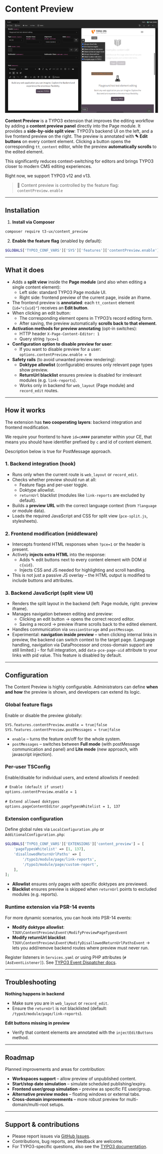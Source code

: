 # Content Preview
![Content preview](./Resources/Public/Images/screenshot.png?raw=true "Content preview")

**Content Preview** is a TYPO3 extension that improves the editing workflow by adding a **content preview panel** directly into the Page module.
It provides a **side-by-side split view**: TYPO3’s backend UI on the left, and a live frontend preview on the right. The preview is annotated with **✎ Edit buttons** on every content element. Clicking a button opens the corresponding `tt_content` editor, while the preview **automatically scrolls** to the edited element.

This significantly reduces context-switching for editors and brings TYPO3 closer to modern CMS editing experiences.

Right now, we support TYPO3 v12 and v13.

> 🔧 Content preview is controlled by the feature flag: `contentPreview.enable`

---

## Installation

1. **Install via Composer**

```bash
composer require t3-ux/content_preview
```

2. **Enable the feature flag** (enabled by default):

```php
$GLOBALS['TYPO3_CONF_VARS']['SYS']['features']['contentPreview.enable'] = true
```

---

## What it does

- Adds a **split view** inside the **Page module** (and also when editing a single content element):
    - Left side: standard TYPO3 Page module UI.
    - Right side: frontend preview of the current page, inside an iframe.
- The frontend preview is **annotated**: each `tt_content` element (`id="c{uid}"`) receives an **Edit button**.
- When clicking an edit button:
    - The corresponding element opens in TYPO3’s record editing form.
    - After saving, the preview automatically **scrolls back to that element**.
- **Activation methods for preview annotating** (opt-in switches):
    - HTTP header `X-Page-Content-Editor: 1`
    - Query string `?pce=1`
- **Configuration option to disable preview for user**:
    - If you want to disable preview for a user: `options.contentPreview.enable = 0`
- **Safety rails** (to avoid unwanted preview rendering):
    - **Doktype allowlist** (configurable) ensures only relevant page types show preview.
    - **ReturnUrl blacklist** ensures preview is disabled for irrelevant modules (e.g. `link-reports`).
    - Works only in backend for `web_layout` (Page module) and `record_edit` routes.

---

## How it works

The extension has **two cooperating layers**: backend integration and frontend modification.

We require your frontend to have ```id=c####``` parameter within your CE, that means you should have identifier prefixed by ```c``` and id of content element.

Description below is true for PostMessage approach.

### 1. Backend integration (hook)

- Runs only when the current route is `web_layout` or `record_edit`.
- Checks whether preview should run at all:
    - Feature flags and per-user toggle.
    - Doktype allowlist.
    - `returnUrl` blacklist (modules like `link-reports` are excluded by default).
- Builds a **preview URL** with the correct language context (from `?language` or module data).
- Loads the required JavaScript and CSS for split view (`pce-split.js`, stylesheets).

### 2. Frontend modification (middleware)

- Intercepts frontend HTML responses when `?pce=1` or the header is present.
- Actively **injects extra HTML** into the response:
    - Adds ✎ edit buttons next to every content element with DOM id `c{uid}`.
    - Injects CSS and JS needed for highlighting and scroll handling.
- This is not just a passive JS overlay – the HTML output is modified to include buttons and attributes.

### 3. Backend JavaScript (split view UI)

- Renders the split layout in the backend (left: Page module, right: preview iframe).
- Manages navigation between editing and preview:
    - Clicking an edit button → opens the correct record editor.
    - Saving a record → preview iframe scrolls back to the edited element.
- Handles communication via `sessionStorage` and `postMessage`.
- Experimental: **navigation inside preview** – when clicking internal links in preview, the backend can switch context to the target page. (Language handling, navigation via DataProcessor and cross-domain support are still limited.) - for full integration, add ```data-pce-page-uid``` attribute to your links with pid value. This feature is disabled by default.

---

## Configuration

The Content Preview is highly configurable. Administrators can define **when and how** the preview is shown, and developers can extend its logic.

### Global feature flags

Enable or disable the preview globally:

```typoscript
SYS.features.contentPreview.enable = true|false
SYS.features.contentPreview.postMessages = true|false
```

- `enable` – turns the feature on/off for the whole system.
- `postMessages` – switches between **Full mode** (with postMessage communication and panel) and **Lite mode** (new approach, with javascript injection).

### Per-user TSConfig

Enable/disable for individual users, and extend allowlists if needed:

```typoscript
# Enable (default if unset)
options.contentPreview.enable = 1

# Extend allowed doktypes
options.pageContentEditor.pageTypesWhitelist = 1, 137
```

### Extension configuration

Define global rules via `LocalConfiguration.php` or `AdditionalConfiguration.php`:

```php
$GLOBALS['TYPO3_CONF_VARS']['EXTENSIONS']['content_preview'] = [
    'pageTypesWhitelist' => [1, 137],
    'disallowedReturnUrlPaths' => [
        '/typo3/module/page/link-reports',
        '/typo3/module/page/custom-report',
    ],
];
```

- **Allowlist** ensures only pages with specific doktypes are previewed.
- **Blacklist** ensures preview is skipped when `returnUrl` points to excluded modules (e.g. reports).

### Runtime extension via PSR-14 events

For more dynamic scenarios, you can hook into PSR-14 events:

- **Modify doktype allowlist**: `T3UX\ContentPreview\Event\ModifyPreviewPageTypesEvent`
- **Modify returnUrl blacklist**: `T3UX\ContentPreview\Event\ModifyDisallowedReturnUrlPathsEvent`
  → lets you add/remove backend routes where preview must never run.

Register listeners in `Services.yaml` *or* using PHP attributes (`#[AsEventListener]`).
See [TYPO3 Event Dispatcher docs](https://docs.typo3.org/m/typo3/reference-coreapi/main/en-us/ApiOverview/Events/EventDispatcher/Index.html).

---

## Troubleshooting

**Nothing happens in backend**
- Make sure you are in `web_layout` or `record_edit`.
- Ensure the `returnUrl` is not blacklisted (default: `/typo3/module/page/link-reports`).

**Edit buttons missing in preview**
- Verify that content elements are annotated with the `injectEditButtons` method.

---

## Roadmap

Planned improvements and areas for contribution:

- **Workspaces support** – allow preview of unpublished content.
- **Start/stop date simulation** – simulate scheduled publishing/expiry.
- **Frontend user/group simulation** – preview as specific FE user/group.
- **Alternative preview modes** – floating windows or external tabs.
- **Cross-domain improvements** – more robust preview for multi-domain/multi-root setups.

---

## Support & contributions

- Please report issues via [GitHub Issues](https://github.com/t3-ux/content_preview/issues).
- Contributions, bug reports, and feedback are welcome.
- For TYPO3-specific questions, also see the [TYPO3 documentation](https://docs.typo3.org).

